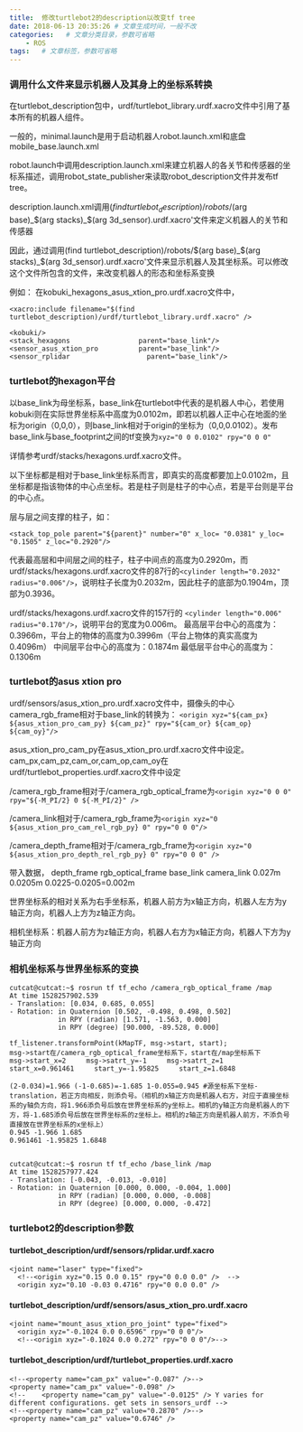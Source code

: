 ```yaml
---
title:  修改turtlebot2的description以改变tf tree
date: 2018-06-13 20:35:26 # 文章生成时间，一般不改
categories:   # 文章分类目录，参数可省略
    - ROS
tags:   # 文章标签，参数可省略
---
```

### 调用什么文件来显示机器人及其身上的坐标系转换
在turtlebot_description包中，urdf/turtlebot_library.urdf.xacro文件中引用了基本所有的机器人组件。

一般的，minimal.launch是用于启动机器人robot.launch.xml和底盘mobile_base.launch.xml
<!--more-->
robot.launch中调用description.launch.xml来建立机器人的各关节和传感器的坐标系描述，调用robot_state_publisher来读取robot_description文件并发布tf tree。

description.launch.xml调用$(find turtlebot_description)/robots/$(arg base)_$(arg stacks)_$(arg 3d_sensor).urdf.xacro'文件来定义机器人的关节和传感器

因此，通过调用(find turtlebot_description)/robots/$(arg base)_$(arg stacks)_$(arg 3d_sensor).urdf.xacro'文件来显示机器人及其坐标系。可以修改这个文件所包含的文件，来改变机器人的形态和坐标系变换

例如：
在kobuki_hexagons_asus_xtion_pro.urdf.xacro文件中，
```
<xacro:include filename="$(find turtlebot_description)/urdf/turtlebot_library.urdf.xacro" />

<kobuki/>
<stack_hexagons                 parent="base_link"/>
<sensor_asus_xtion_pro          parent="base_link"/>
<sensor_rplidar  				  parent="base_link"/>
```

### turtlebot的hexagon平台
以base_link为母坐标系，base_link在turtlebot中代表的是机器人中心，若使用kobuki则在实际世界坐标系中高度为0.0102m，即若以机器人正中心在地面的坐标为origin（0,0,0），则base_link相对于origin的坐标为（0,0,0.0102）。发布base_link与base_footprint之间的tf变换为`xyz="0 0 0.0102" rpy="0 0 0"`

详情参考urdf/stacks/hexagons.urdf.xacro文件。

以下坐标都是相对于base_link坐标系而言，即真实的高度都要加上0.0102m，且坐标都是指该物体的中心点坐标。若是柱子则是柱子的中心点，若是平台则是平台的中心点。

层与层之间支撑的柱子，如：
```
<stack_top_pole parent="${parent}" number="0" x_loc= "0.0381" y_loc= "0.1505" z_loc="0.2920"/>
```
代表最高层和中间层之间的柱子，柱子中间点的高度为0.2920m，而urdf/stacks/hexagons.urdf.xacro文件的87行的`<cylinder length="0.2032" radius="0.006"/>`，说明柱子长度为0.2032m，因此柱子的底部为0.1904m，顶部为0.3936。


urdf/stacks/hexagons.urdf.xacro文件的157行的
`<cylinder length="0.006" radius="0.170"/>`，说明平台的宽度为0.006m。
最高层平台中心的高度为：0.3966m，平台上的物体的高度为0.3996m（平台上物体的真实高度为0.4096m）
中间层平台中心的高度为：0.1874m
最低层平台中心的高度为：0.1306m

### turtlebot的asus xtion pro
urdf/sensors/asus_xtion_pro.urdf.xacro文件中，摄像头的中心camera_rgb_frame相对于base_link的转换为：
`<origin xyz="${cam_px} ${asus_xtion_pro_cam_py} ${cam_pz}"
              rpy="${cam_or} ${cam_op} ${cam_oy}"/>`
              
asus_xtion_pro_cam_py在asus_xtion_pro.urdf.xacro文件中设定。
cam_px,cam_pz,cam_or,cam_op,cam_oy在urdf/turtlebot_properties.urdf.xacro文件中设定

/camera_rgb_frame相对于/camera_rgb_optical_frame为`<origin xyz="0 0 0" rpy="${-M_PI/2} 0 ${-M_PI/2}" />`

/camera_link相对于/camera_rgb_frame为`<origin xyz="0 ${asus_xtion_pro_cam_rel_rgb_py} 0" rpy="0 0 0"/>`

/camera_depth_frame相对于/camera_rgb_frame为`<origin xyz="0 ${asus_xtion_pro_depth_rel_rgb_py} 0" rpy="0 0 0" />`

带入数据，
depth_frame rgb_optical_frame base_link camera_link
0.027m 0.0205m 0.0225-0.0205=0.002m

世界坐标系的相对关系为右手坐标系，机器人前方为x轴正方向，机器人左方为y轴正方向，机器人上方为z轴正方向。

相机坐标系：机器人前方为z轴正方向，机器人右方为x轴正方向，机器人下方为y轴正方向

### 相机坐标系与世界坐标系的变换
```
cutcat@cutcat:~$ rosrun tf tf_echo /camera_rgb_optical_frame /map
At time 1528257902.539
- Translation: [0.034, 0.685, 0.055]
- Rotation: in Quaternion [0.502, -0.498, 0.498, 0.502]
            in RPY (radian) [1.571, -1.563, 0.000]
            in RPY (degree) [90.000, -89.528, 0.000]

tf_listener.transformPoint(kMapTF, msg->start, start);
msg->start在/camera_rgb_optical_frame坐标系下，start在/map坐标系下
msg->start_x=2     msg->satrt_y=-1     msg->satrt_z=1
start_x=0.961461     start_y=-1.95825     start_z=1.6848

(2-0.034)=1.966 (-1-0.685)=-1.685 1-0.055=0.945 #源坐标系下坐标-translation，若正方向相反，则添负号。（相机的x轴正方向是机器人右方，对应于直接坐标系的y轴负方向，将1.966添负号后放在世界坐标系的y坐标上。相机的y轴正方向是机器人的下方，将-1.685添负号后放在世界坐标系的z坐标上。相机的z轴正方向是机器人前方，不添负号直接放在世界坐标系的x坐标上）
0.945 -1.966 1.685
0.961461 -1.95825 1.6848


cutcat@cutcat:~$ rosrun tf tf_echo /base_link /map
At time 1528257977.424
- Translation: [-0.043, -0.013, -0.010]
- Rotation: in Quaternion [0.000, 0.000, -0.004, 1.000]
            in RPY (radian) [0.000, 0.000, -0.008]
            in RPY (degree) [0.000, 0.000, -0.472]

```

### turtlebot2的description参数
#### turtlebot_description/urdf/sensors/rplidar.urdf.xacro
```
<joint name="laser" type="fixed">  
  <!--<origin xyz="0.15 0.0 0.15" rpy="0 0.0 0.0" />  -->
  <origin xyz="0.10 -0.03 0.4716" rpy="0 0.0 0.0" /> 
```

#### turtlebot_description/urdf/sensors/asus_xtion_pro.urdf.xacro
```
<joint name="mount_asus_xtion_pro_joint" type="fixed">
  <origin xyz="-0.1024 0.0 0.6596" rpy="0 0 0"/>
  <!--<origin xyz="-0.1024 0.0 0.272" rpy="0 0 0"/>-->

```

#### turtlebot_description/urdf/turtlebot_properties.urdf.xacro
```
<!--<property name="cam_px" value="-0.087" />-->
<property name="cam_px" value="-0.098" />
<!--	<property name="cam_py" value="-0.0125" /> Y varies for different configurations. get sets in sensors_urdf -->
<!--<property name="cam_pz" value="0.2870" />-->
<property name="cam_pz" value="0.6746" />
```